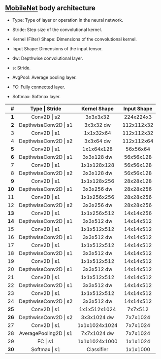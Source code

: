 ## [MobileNet](https://arxiv.org/pdf/1704.04861.pdf) body architecture

- Type: Type of layer or operation in the neural network.
- Stride: Step size of the convolutional kernel.
- Kernel (Filter) Shape: Dimensions of the convolutional kernel.
- Input Shape: Dimensions of the input tensor.

- dw: Depthwise convolutional layer.
- s: Stride.
- AvgPool: Average pooling layer.
- FC: Fully connected layer.
- Softmax: Softmax layer.

|      # |     Type \| Stride     | Kernel Shape  | Input Shape |
|-------:|:----------------------:|:-------------:|:-----------:|
|  **1** |      Conv2D \| s2      |   3x3x3x32    |  224x224x3  |
|  **2** | DepthwiseConv2D \| s1  |   3x3x32 dw   | 112x112x32  |
|      3 |      Conv2D \| s1      |   1x1x32x64   | 112x112x32  |
|      4 | DepthwiseConv2D \| s2  |   3x3x64 dw   | 112x112x64  |
|  **5** |      Conv2D \| s1      |  1x1x64x128   |  56x56x64   |
|  **6** | DepthwiseConv2D \| s1  |  3x3x128 dw   |  56x56x128  |
|      7 |      Conv2D \| s1      |  1x1x128x128  |  56x56x128  |
|      8 | DepthwiseConv2D \| s2  |  3x3x128 dw   |  56x56x128  |
|  **9** |      Conv2D \| s1      |  1x1x128x256  |  28x28x128  |
| **10** | DepthwiseConv2D \| s1  |  3x3x256 dw   |  28x28x256  |
|     11 |      Conv2D \| s1      |  1x1x256x256  |  28x28x256  |
|     12 | DepthwiseConv2D \| s2  |  3x3x256 dw   |  28x28x256  |
| **13** |      Conv2D \| s1      |  1x1x256x512  |  14x14x256  |
| **14** | DepthwiseConv2D \| s1  |  3x3x512 dw   |  14x14x512  |
|     15 |      Conv2D \| s1      |  1x1x512x512  |  14x14x512  |
|     16 | DepthwiseConv2D \| s1  |  3x3x512 dw   |  14x14x512  |
|     17 |      Conv2D \| s1      |  1x1x512x512  |  14x14x512  |
|     18 | DepthwiseConv2D \| s1  |  3x3x512 dw   |  14x14x512  |
|     19 |      Conv2D \| s1      |  1x1x512x512  |  14x14x512  |
|     20 | DepthwiseConv2D \| s1  |  3x3x512 dw   |  14x14x512  |
|     21 |      Conv2D \| s1      |  1x1x512x512  |  14x14x512  |
|     22 | DepthwiseConv2D \| s1  |  3x3x512 dw   |  14x14x512  |
|     23 |      Conv2D \| s1      |  1x1x512x512  |  14x14x512  |
|     24 | DepthwiseConv2D \| s2  |  3x3x512 dw   |  14x14x512  |
| **25** |      Conv2D \| s1      | 1x1x512x1024  |   7x7x512   |
| **26** | DepthwiseConv2D \| s2  |  3x3x1024 dw  |  7x7x1024   |
|     27 |      Conv2D \| s1      | 1x1x1024x1024 |  7x7x1024   |
|     28 | AveragePooling2D \| s1 |  7x7x1024 dw  |  7x7x1024   |
|     29 |        FC \| s1        | 1x1x1024x1000 |  1x1x1024   |
| **30** |     Softmax \| s1      |  Classifier   |  1x1x1000   |
